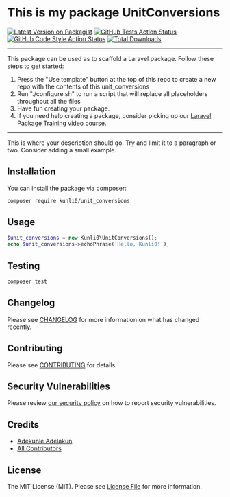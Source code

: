 # This is my package UnitConversions

[![Latest Version on Packagist](https://img.shields.io/packagist/v/kunli0/unit_conversions.svg?style=flat-square)](https://packagist.org/packages/kunli0/unit_conversions)
[![GitHub Tests Action Status](https://img.shields.io/github/workflow/status/kunli0/unit_conversions/run-tests?label=tests)](https://github.com/kunli0/unit_conversions/actions?query=workflow%3ATests+branch%3Amaster)
[![GitHub Code Style Action Status](https://img.shields.io/github/workflow/status/kunli0/unit_conversions/Check%20&%20fix%20styling?label=code%20style)](https://github.com/kunli0/unit_conversions/actions?query=workflow%3A"Check+%26+fix+styling"+branch%3Amaster)
[![Total Downloads](https://img.shields.io/packagist/dt/kunli0/unit_conversions.svg?style=flat-square)](https://packagist.org/packages/kunli0/unit_conversions)

---
This package can be used as to scaffold a Laravel package. Follow these steps to get started:

1. Press the "Use template" button at the top of this repo to create a new repo with the contents of this unit_conversions
2. Run "./configure.sh" to run a script that will replace all placeholders throughout all the files
3. Have fun creating your package.
4. If you need help creating a package, consider picking up our <a href="https://laravelpackage.training">Laravel Package Training</a> video course.
---

This is where your description should go. Try and limit it to a paragraph or two. Consider adding a small example.

## Installation

You can install the package via composer:

```bash
composer require kunli0/unit_conversions
```

## Usage

```php
$unit_conversions = new Kunli0\UnitConversions();
echo $unit_conversions->echoPhrase('Hello, Kunli0!');
```

## Testing

```bash
composer test
```

## Changelog

Please see [CHANGELOG](CHANGELOG.md) for more information on what has changed recently.

## Contributing

Please see [CONTRIBUTING](.github/CONTRIBUTING.md) for details.

## Security Vulnerabilities

Please review [our security policy](../../security/policy) on how to report security vulnerabilities.

## Credits

- [Adekunle Adelakun](https://github.com/kunli0)
- [All Contributors](../../contributors)

## License

The MIT License (MIT). Please see [License File](LICENSE.md) for more information.
